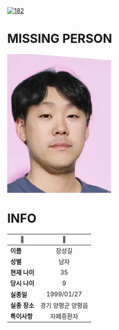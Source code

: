 [![182](https://img.shields.io/badge/%EC%8B%A4%EC%A2%85%EC%8B%A0%EA%B3%A0%EB%8A%94%20%EA%B5%AD%EB%B2%88%EC%97%86%EC%9D%B4-182-blue)](http://safe182.go.kr/index.do)

# MISSING PERSON

<img src="./missing_person.jpg">

# INFO

|🔑|💎|
|--|:--:|
|**이름**|장성길|
|**성별**|남자|
|**현재 나이**|35|
|**당시 나이**|9|
|**실종일**|1999/01/27|
|**실종 장소**|경기 양평군 양평읍 |
|**특이사항**|자폐증환자|
